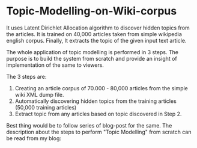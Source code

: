 # Topic-Modelling-on-Wiki-corpus
It uses Latent Dirichlet Allocation algorithm to discover hidden topics from the articles. It is trained on 40,000 articles taken from simple wikipedia english corpus. Finally, It extracts the topic of the given input text article. 

The whole application of topic modelling is performed in 3 steps. The purpose is to build the system from scratch and provide an insight of implementation of the same to viewers.

The 3 steps are:
1. Creating an article corpus of 70.000 - 80,000 articles from the simple wiki XML dump file.
2. Automatically discovering hidden topics from the training articles (50,000 training articles)
3. Extract topic from any articles based on topic discovered in Step 2.

Best thing would be to follow series of blog-post for the same. The description about the steps to perform "Topic Modelling" from scratch can be read from my blog:



